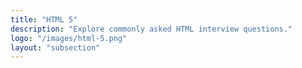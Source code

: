 ```yaml
---
title: "HTML 5"
description: "Explore commonly asked HTML interview questions."
logo: "/images/html-5.png"
layout: "subsection"
---
```

